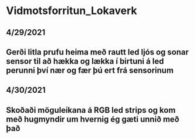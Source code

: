 # Vidmotsforritun_Lokaverk

<h2> 4/29/2021 <h2>
  <p> Gerði litla prufu heima með rautt led ljós og sonar sensor til að hækka og lækka í birtuni á led perunni því nær og fær þú ert frá sensorinum </p>
  
<h2> 4/30/2021 <h2>
  <p> Skoðaði möguleikana á RGB led strips og kom með hugmyndir um hvernig ég gæti unnið með það </p>

